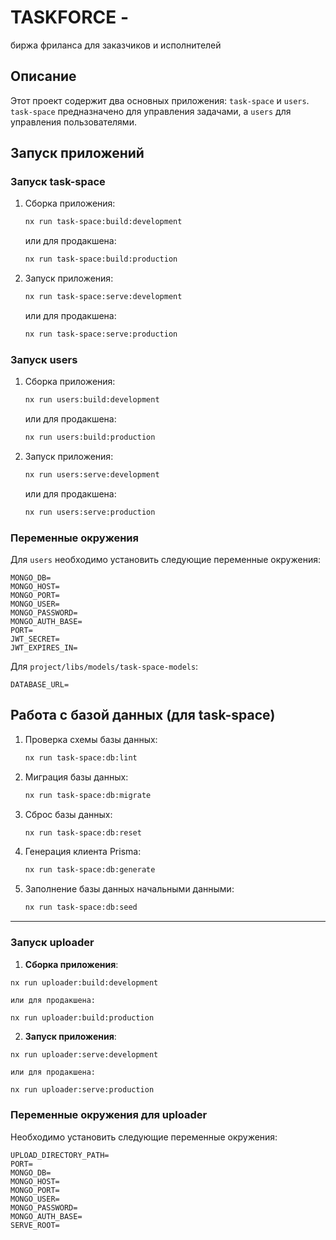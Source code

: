 # TASKFORCE -

биржа фриланса для заказчиков и исполнителей

## Описание

Этот проект содержит два основных приложения: `task-space` и `users`. `task-space` предназначено для управления задачами, а `users` для управления пользователями.

## Запуск приложений

### Запуск task-space

1. Сборка приложения:

   ```bash
   nx run task-space:build:development
   ```

   или для продакшена:

   ```bash
   nx run task-space:build:production
   ```

2. Запуск приложения:

   ```bash
   nx run task-space:serve:development
   ```

   или для продакшена:

   ```bash
   nx run task-space:serve:production
   ```

### Запуск users

1. Сборка приложения:

   ```bash
   nx run users:build:development
   ```

   или для продакшена:

   ```bash
   nx run users:build:production
   ```

2. Запуск приложения:

   ```bash
   nx run users:serve:development
   ```

   или для продакшена:

   ```bash
   nx run users:serve:production
   ```

### Переменные окружения

Для `users` необходимо установить следующие переменные окружения:

```
MONGO_DB=
MONGO_HOST=
MONGO_PORT=
MONGO_USER=
MONGO_PASSWORD=
MONGO_AUTH_BASE=
PORT=
JWT_SECRET=
JWT_EXPIRES_IN=
```

Для `project/libs/models/task-space-models`:

```
DATABASE_URL=
```

## Работа с базой данных (для task-space)

1. Проверка схемы базы данных:

   ```bash
   nx run task-space:db:lint
   ```

2. Миграция базы данных:

   ```bash
   nx run task-space:db:migrate
   ```

3. Сброс базы данных:

   ```bash
   nx run task-space:db:reset
   ```

4. Генерация клиента Prisma:

   ```bash
   nx run task-space:db:generate
   ```

5. Заполнение базы данных начальными данными:

   ```bash
   nx run task-space:db:seed
   ```

* * *

### Запуск uploader

1.  **Сборка приложения**:

```bssh
nx run uploader:build:development
```

    или для продакшена:

```bash
nx run uploader:build:production
```

2.  **Запуск приложения**:

```bssh
nx run uploader:serve:development
```

    или для продакшена:

```bssh
nx run uploader:serve:production
```


### Переменные окружения для uploader

Необходимо установить следующие переменные окружения:

```dotenv
UPLOAD_DIRECTORY_PATH=
PORT=
MONGO_DB=
MONGO_HOST=
MONGO_PORT=
MONGO_USER=
MONGO_PASSWORD=
MONGO_AUTH_BASE=
SERVE_ROOT=
```
